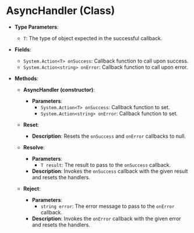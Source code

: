 # AsyncHandler (Class)

- **Type Parameters**:
  - `T`: The type of object expected in the successful callback.

- **Fields**:
  - `System.Action<T> onSuccess`: Callback function to call upon success.
  - `System.Action<string> onError`: Callback function to call upon error.

- **Methods**:
  - **AsyncHandler (constructor)**:
    - **Parameters**:
      - `System.Action<T> onSuccess`: Callback function to set.
      - `System.Action<string> onError`: Callback function to set.

  - **Reset**:
    - **Description**: Resets the `onSuccess` and `onError` callbacks to null.

  - **Resolve**:
    - **Parameters**:
      - `T result`: The result to pass to the `onSuccess` callback.
    - **Description**: Invokes the `onSuccess` callback with the given result and resets the handlers.

  - **Reject**:
    - **Parameters**:
      - `string error`: The error message to pass to the `onError` callback.
    - **Description**: Invokes the `onError` callback with the given error and resets the handlers.
